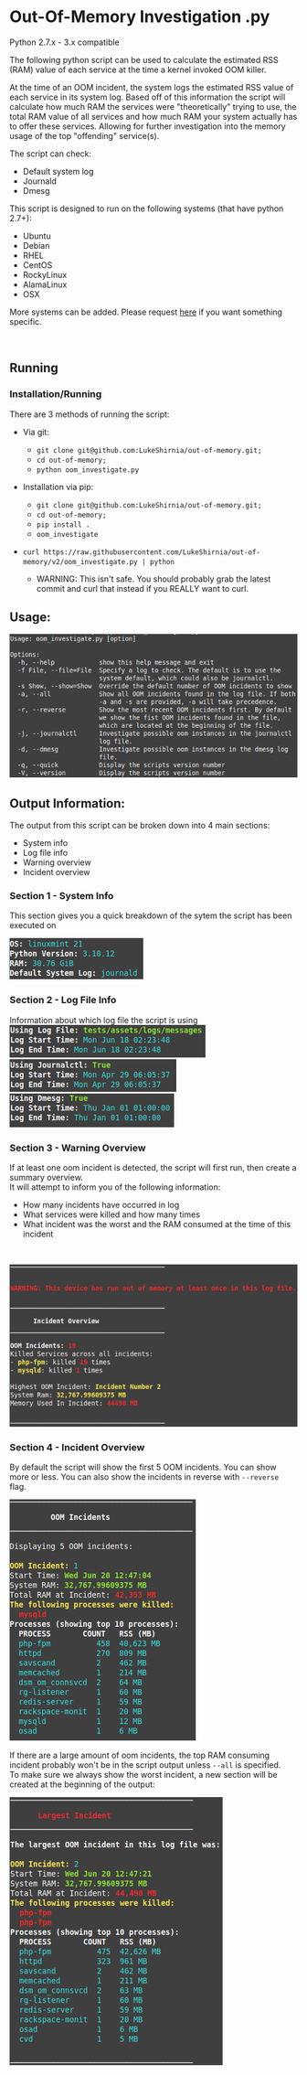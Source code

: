 # Out-Of-Memory Investigation .py
  
  
Python 2.7.x - 3.x compatible  


The following python script can be used to calculate the estimated RSS (RAM) value of each service at the time a kernel invoked OOM killer.

At the time of an OOM incident, the system logs the estimated RSS value of each service in its system log. Based off of this information the script will calculate how much RAM the services were "theoretically" trying to use, the total RAM value of all services and how much RAM your system actually has to offer these services. Allowing for further investigation into the memory usage of the top "offending" service(s).


The script can check:

- Default system log
- Journald
- Dmesg

This script is designed to run on the following systems (that have python 2.7+):

- Ubuntu
- Debian
- RHEL
- CentOS
- RockyLinux
- AlamaLinux
- OSX

More systems can be added. Please request [here](https://github.com/LukeShirnia/out-of-memory/issues/new) if you want something specific. 

<br />

##  Running

### Installation/Running
There are 3 methods of running the script:

- Via git:
  -  `git clone git@github.com:LukeShirnia/out-of-memory.git;`
  -  `cd out-of-memory;`
  -  `python oom_investigate.py`

- Installation via pip:
  -  `git clone git@github.com:LukeShirnia/out-of-memory.git;`
  -  `cd out-of-memory;`
  -  `pip install .`
  -  `oom_investigate`

- `curl https://raw.githubusercontent.com/LukeShirnia/out-of-memory/v2/oom_investigate.py | python`
  - WARNING: This isn't safe. You should probably grab the latest commit and curl that instead if you REALLY want to curl.


## Usage:


![usage.png output](docs/images/usage.png)


## Output Information:

The output from this script can be broken down into 4 main sections:
- System info
- Log file info
- Warning overview
- Incident overview

### Section 1 - System Info
This section gives you a quick breakdown of the sytem the script has been executed on
<br />

![systeminfo.png output](docs/images/systeminfo.png)


### Section 2 - Log File Info
Information about which log file the script is using
<br />
![logfileinfolog.png output](docs/images/logfileinfolog.png)  
![logfileinfo.png output](docs/images/logfileinfo.png)  
![logfileinfodmesg.png output](docs/images/logfileinfodmesg.png)  

### Section 3 - Warning Overview
If at least one oom incident is detected, the script will first run, then create a summary overview.  
It will attempt to inform you of the following information:
- How many incidents have occurred in log
- What services were killed and how many times
- What incident was the worst and the RAM consumed at the time of this incident

</br>


![warningoverview.png output](docs/images/warningoverview.png)


### Section 4 - Incident Overview
By default the script will show the first 5 OOM incidents. You can show more or less. You can also show the incidents in reverse with `--reverse` flag.  

![exampleincident.png output](docs/images/exampleincident.png)


If there are a large amount of oom incidents, the top RAM consuming incident probably won't be in the script output unless `--all` is specified.  
To make sure we always show the worst incident, a new section will be created at the beginning of the output:


![highestincident.png output](docs/images/highestincident.png)

